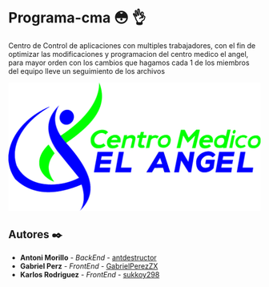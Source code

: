# Programa-cma :flushed: :ok_hand:

Centro de Control de aplicaciones con multiples trabajadores, con el fin de optimizar las modificaciones y programacion del centro medico el angel, para mayor orden con los cambios que hagamos cada 1 de los miembros del equipo lleve un seguimiento de los archivos

![logo del Centro Medico](https://raw.githubusercontent.com/sukkoy298/Programa-cma/master/img/LOGO.png)

## Autores ✒️

* **Antoni Morillo** - *BackEnd* - [antdestructor](https://github.com/antdestructor)
* **Gabriel Perz** - *FrontEnd* - [GabrielPerezZX](https://github.com/GabrielPerezZX)
* **Karlos Rodriguez** - *FrontEnd* - [sukkoy298](https://github.com/sukkoy298)
